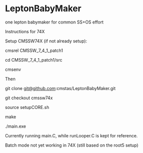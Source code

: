 # LeptonBabyMaker
one lepton babymaker for common SS+OS effort

Instructions for 74X

Setup CMSSW74X (if not already setup):

cmsrel CMSSW_7_4_1_patch1

cd CMSSW_7_4_1_patch1/src

cmsenv


Then 

git clone git@github.com:cmstas/LeptonBabyMaker.git

git checkout cmssw74x

source setupCORE.sh

make

./main.exe


Currently running main.C, while runLooper.C is kept for reference.

Batch mode not yet working in 74X (still based on the root5 setup)

